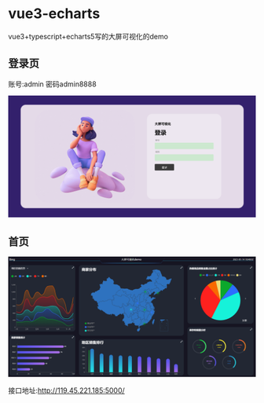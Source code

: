 # vue3-echarts
vue3+typescript+echarts5写的大屏可视化的demo

## 登录页
账号:admin   密码admin8888

![登录页](./src/assets/img/login.png)

## 首页
![首页](./src//assets/img/main.png)


接口地址:http://119.45.221.185:5000/